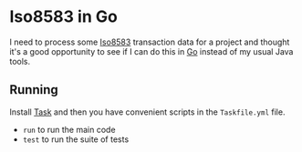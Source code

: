 # Iso8583 in Go

I need to process some [Iso8583](https://en.wikipedia.org/wiki/ISO_8583) transaction data for a project and thought it's a good opportunity to see if I can do this in [Go](https://go.dev/) instead of my usual Java tools.

## Running

Install [Task](https://taskfile.dev) and then you have convenient scripts in the `Taskfile.yml` file.

- `run` to run the main code
- `test` to run the suite of tests
